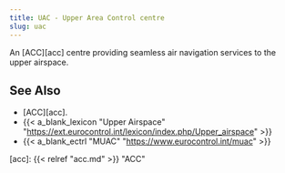 ```yaml
---
title: UAC - Upper Area Control centre
slug: uac
---
```


An [ACC][acc] centre providing seamless air navigation services to the upper airspace.


## See Also

* [ACC][acc].
* {{< a_blank_lexicon "Upper Airspace" "https://ext.eurocontrol.int/lexicon/index.php/Upper_airspace" >}}
* {{< a_blank_ectrl "MUAC" "https://www.eurocontrol.int/muac" >}}

[acc]: {{< relref "acc.md" >}} "ACC"
